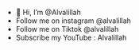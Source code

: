 - 👋 Hi, I’m @Alvalillah
-  Follow me on instagram @alvalillah
-  Follow me on Tiktok @alvalillah
-  Subscribe my YouTube : Alvalillah

<!---
Alvalillah/Alvalillah is a ✨ special ✨ repository because its `README.md` (this file) appears on your GitHub profile.
You can click the Preview link to take a look at your changes.
--->
